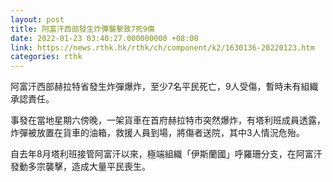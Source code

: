 ```yaml
---
layout: post
title: 阿富汗西部發生炸彈襲擊致7死9傷
date: 2022-01-23 03:40:27.000000000 +08:00
link: https://news.rthk.hk/rthk/ch/component/k2/1630136-20220123.htm
categories: rthk
---
```


阿富汗西部赫拉特省發生炸彈爆炸，至少7名平民死亡，9人受傷，暫時未有組織承認責任。

事發在當地星期六傍晚，一架貨車在首府赫拉特市突然爆炸，有塔利班成員透露，炸彈被放置在貨車的油箱，救援人員到場，將傷者送院，其中3人情況危殆。

自去年8月塔利班接管阿富汗以來，極端組織「伊斯蘭國」呼羅珊分支，在阿富汗發動多宗襲擊，造成大量平民喪生。
